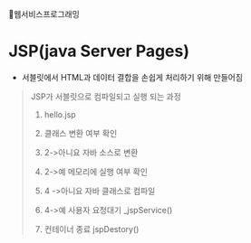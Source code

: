 📘웹서비스프로그래밍

# JSP(java Server Pages)
- 서블릿에서 HTML과 데이터 결합을 손쉽게 처리하기 위해 만들어짐
> JSP가 서블릿으로 컴파일되고 실행 되는 과정
> 
>  1. hello.jsp
>
>  2. 클래스 변환 여부 확인
> 
>  3. 2->아니요 자바 소스로 변환
> 
>  4. 2->예 메모리에 실행 여부 확인
> 
>  5. 4 ->아니요 자바 클래스로 컴파일
> 
>  6. 4->예 사용자 요청대기 _jspService()
> 
>  7. 컨테이너 종료 jspDestory()